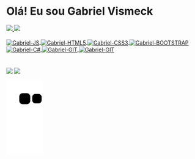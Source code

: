 # Olá! Eu sou Gabriel Vismeck
<div>
  <a href="https://github.com/gabriel-vismeck">
  <img height="160px" src="https://github-readme-stats.vercel.app/api?username=gabriel-vismeck&show_icons=true&theme=dark&include_allcommits=true&count_private=true"/>
  <img height="160px" src="https://github-readme-stats.vercel.app/api/top-langs/?username=gabriel-vismeck&layout=compact&langs_count=16&theme=dark"/>
<div>
  
<div style="display: inline_block"><br>
  <img align="center" alt="Gabriel-JS" height="30" width="40" src="https://cdn.jsdelivr.net/gh/devicons/devicon/icons/javascript/javascript-plain.svg" />
  <img align="center" alt="Gabriel-HTML5" height="30" width="40" src="https://cdn.jsdelivr.net/gh/devicons/devicon/icons/html5/html5-plain.svg" />
  <img align="center" alt="Gabriel-CSS3" height="30" width="40" src="https://cdn.jsdelivr.net/gh/devicons/devicon/icons/css3/css3-plain.svg" />
  <img align="center" alt="Gabriel-BOOTSTRAP" height="30" width="40" src="https://cdn.jsdelivr.net/gh/devicons/devicon/icons/bootstrap/bootstrap-plain.svg" />
  <img align="center" alt="Gabriel-C#" height="30" width="40" src="https://cdn.jsdelivr.net/gh/devicons/devicon/icons/csharp/csharp-plain.svg" />
  <img align="center" alt="Gabriel-GIT" height="30" width="40" src="https://cdn.jsdelivr.net/gh/devicons/devicon/icons/git/git-plain.svg" />
  <img align="center" alt="Gabriel-GIT" height="30" width="40" src="https://cdn.cdnlogo.com/logos/m/21/microsoft-sql-server.svg">
 



</div>

  
#
  
<div>
  <a href="mailto:gabrielvismeck01@gmail.com"><img src="https://img.shields.io/badge/Gmail-D14836?style=for-the-badge&logo=gmail&logoColor=white" target="_blank"></a>
  <a href="https://www.linkedin.com/in/gabriel-vismeck/"><img src="https://img.shields.io/badge/LinkedIn-0077B5?style=for-the-badge&logo=linkedin&logoColor=white" target="_blank"></a>
  
  
![Snake animation](https://github.com/Gabriel-Vismeck/Gabriel-Vismeck/blob/output/github-contribution-grid-snake.svg)
